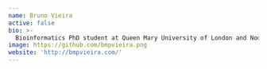 ```yaml
---
name: Bruno Vieira
active: false
bio: >-
  Bioinformatics PhD student at Queen Mary University of London and Node.JS Web Developer. Working on <a [bionode.io](https://github.com/bionode/bionode) and [yeban/afra](https://github.com/yeban/afra).
image: https://github.com/bmpvieira.png
website: 'http://bmpvieira.com/'
---
```

